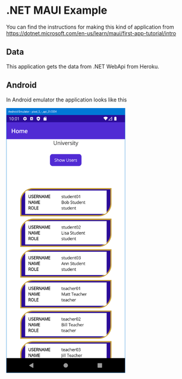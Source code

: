 # .NET MAUI Example

You can find the instructions for making this kind of application from
https://dotnet.microsoft.com/en-us/learn/maui/first-app-tutorial/intro

## Data

This application gets the data from .NET WebApi from Heroku.

## Android

In Android emulator the application looks like this 

<img src="emulator.png" width="320px">